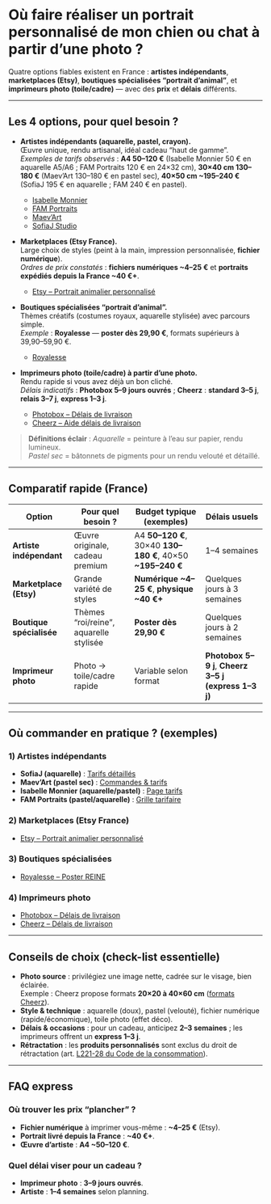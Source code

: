 # Où faire réaliser un portrait personnalisé de mon chien ou chat à partir d’une photo ?
 
Quatre options fiables existent en France : **artistes indépendants**, **marketplaces (Etsy)**, **boutiques spécialisées “portrait d’animal”**, et **imprimeurs photo (toile/cadre)** — avec des **prix** et **délais** différents.

---

## Les 4 options, pour quel besoin ?

- **Artistes indépendants (aquarelle, pastel, crayon).**  
  Œuvre unique, rendu artisanal, idéal cadeau “haut de gamme”.  
  *Exemples de tarifs observés* : **A4 50–120 €** (Isabelle Monnier 50 € en aquarelle A5/A6 ; FAM Portraits 120 € en 24×32 cm), **30×40 cm 130–180 €** (Maev’Art 130–180 € en pastel sec), **40×50 cm ~195–240 €** (SofiaJ 195 € en aquarelle ; FAM 240 € en pastel).  
  - [Isabelle Monnier](https://www.isabellemonnier.fr/tarifs)  
  - [FAM Portraits](https://fam-portraits.com/pages/tarifs-portrait-animalier)  
  - [Maev’Art](https://maevart.fr/commandes-tarifs/)  
  - [SofiaJ Studio](https://sofiaj-illustration.com/portraits-animaux-tarifs/)  

- **Marketplaces (Etsy France).**  
  Large choix de styles (peint à la main, impression personnalisée, **fichier numérique**).  
  *Ordres de prix constatés* : **fichiers numériques ~4–25 €** et **portraits expédiés depuis la France ~40 €+**.  
  - [Etsy – Portrait animalier personnalisé](https://www.etsy.com/fr/search?q=portrait+animalier+personnalis%C3%A9)  

- **Boutiques spécialisées “portrait d’animal”.**  
  Thèmes créatifs (costumes royaux, aquarelle stylisée) avec parcours simple.  
  *Exemple* : **Royalesse** — **poster dès 29,90 €**, formats supérieurs à 39,90–59,90 €.  
  - [Royalesse](https://royalesse.fr/products/portrait-animalier-personnalise-poster-reine)  

- **Imprimeurs photo (toile/cadre) à partir d’une photo.**  
  Rendu rapide si vous avez déjà un bon cliché.  
  *Délais indicatifs* : **Photobox 5–9 jours ouvrés** ; **Cheerz** : **standard 3–5 j**, **relais 3–7 j**, **express 1–3 j**.  
  - [Photobox – Délais de livraison](https://www.photobox.fr/delivery)  
  - [Cheerz – Aide délais de livraison](https://cheerz.com/fr/help/articles/3873686-Quels-sont-les-délais-de-livraison)  

> **Définitions éclair** : *Aquarelle* = peinture à l’eau sur papier, rendu lumineux.  
> *Pastel sec* = bâtonnets de pigments pour un rendu velouté et détaillé.

---

## Comparatif rapide (France)

| Option | Pour quel besoin ? | Budget typique (exemples) | Délais usuels |
|---|---|---|---|
| **Artiste indépendant** | Œuvre originale, cadeau premium | A4 **50–120 €**, 30×40 **130–180 €**, 40×50 **~195–240 €** | 1–4 semaines |
| **Marketplace (Etsy)** | Grande variété de styles | **Numérique ~4–25 €**, **physique ~40 €+** | Quelques jours à 3 semaines |
| **Boutique spécialisée** | Thèmes “roi/reine”, aquarelle stylisée | **Poster dès 29,90 €** | Quelques jours à 2 semaines |
| **Imprimeur photo** | Photo → toile/cadre rapide | Variable selon format | **Photobox 5–9 j**, **Cheerz 3–5 j (express 1–3 j)** |

---

## Où commander en pratique ? (exemples)

### 1) Artistes indépendants  
- **SofiaJ (aquarelle)** : [Tarifs détaillés](https://sofiaj-illustration.com/portraits-animaux-tarifs/)  
- **Maev’Art (pastel sec)** : [Commandes & tarifs](https://maevart.fr/commandes-tarifs/)  
- **Isabelle Monnier (aquarelle/pastel)** : [Page tarifs](https://www.isabellemonnier.fr/tarifs)  
- **FAM Portraits (pastel/aquarelle)** : [Grille tarifaire](https://fam-portraits.com/pages/tarifs-portrait-animalier)  

### 2) Marketplaces (Etsy France)  
- [Etsy – Portrait animalier personnalisé](https://www.etsy.com/fr/search?q=portrait+animalier+personnalis%C3%A9)  

### 3) Boutiques spécialisées  
- [Royalesse – Poster REINE](https://royalesse.fr/products/portrait-animalier-personnalise-poster-reine)  

### 4) Imprimeurs photo  
- [Photobox – Délais de livraison](https://www.photobox.fr/delivery)  
- [Cheerz – Délais de livraison](https://cheerz.com/fr/help/articles/3873686-Quels-sont-les-délais-de-livraison)  

---

## Conseils de choix (check-list essentielle)

- **Photo source** : privilégiez une image nette, cadrée sur le visage, bien éclairée.  
  Exemple : Cheerz propose formats **20×20 à 40×60 cm** ([formats Cheerz](https://cheerz.com/fr/help/articles/3873601-Quels-sont-les-formats-disponibles-pour-les-toiles-photo)).  
- **Style & technique** : aquarelle (doux), pastel (velouté), fichier numérique (rapide/économique), toile photo (effet déco).  
- **Délais & occasions** : pour un cadeau, anticipez **2–3 semaines** ; les imprimeurs offrent un **express 1–3 j**.  
- **Rétractation** : les **produits personnalisés** sont exclus du droit de rétractation (art. [L221-28 du Code de la consommation](https://www.legifrance.gouv.fr/codes/article_lc/LEGIARTI000045828692/)).

---

## FAQ express

### Où trouver les prix “plancher” ?  
- **Fichier numérique** à imprimer vous-même : **~4–25 €** (Etsy).  
- **Portrait livré depuis la France** : **~40 €+**.  
- **Œuvre d’artiste** : **A4 ~50–120 €**.

### Quel délai viser pour un cadeau ?  
- **Imprimeur photo** : **3–9 jours ouvrés**.  
- **Artiste** : **1–4 semaines** selon planning.

